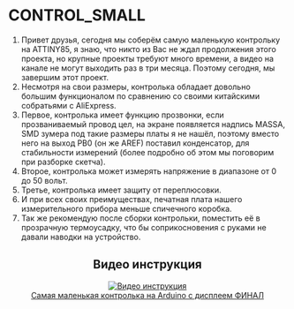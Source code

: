 # CONTROL_SMALL
1.	Привет друзья, сегодня мы соберём самую маленькую контрольку на ATTINY85, я знаю, что никто из Вас не ждал продолжения этого проекта, но крупные проекты требуют много времени, а видео на канале не могут выходить раз в три месяца. Поэтому сегодня, мы завершим этот проект. 
2.	Несмотря на свои размеры, контролька обладает довольно большим функционалом по сравнению со своими китайскими собратьями с AliExpress. 
3.	Первое, контролька имеет функцию прозвонки, если прозваниваемый провод цел, на экране появляется надпись MASSA, SMD зумера под такие размеры платы я не нашёл, поэтому вместо него на выход PB0 (он же AREF) поставил конденсатор, для стабильности измерений (более подробно об этом мы поговорим при разборке скетча).
4.	Второе, контролька может измерять напряжение в диапазоне от 0 до 50 вольт.
5.	Третье, контролька имеет защиту от переплюсовки.
6.	И при всех своих преимуществах, печатная плата нашего измерительного прибора меньше спичечного коробка. 
7.	Так же рекомендую после сборки контрольки, поместить её в прозрачную термоусадку, что бы соприкосновения с руками не давали наводки на устройство.

<h2 align="center">Видео инструкция</h2>
<div align="center">
  <a href="https://www.youtube.com/watch?v=ZyGab1cLLcM"><img src="https://img.youtube.com/vi/ZyGab1cLLcM/maxresdefault.jpg" alt="Видео инструкция">
  <div>Самая маленькая контролька на Arduino с дисплеем ФИНАЛ</div>
  </a>
</div>

